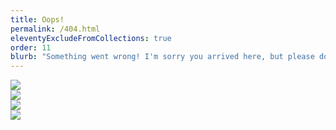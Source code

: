 ```yaml
---
title: Oops!
permalink: /404.html
eleventyExcludeFromCollections: true
order: 11
blurb: "Something went wrong! I'm sorry you arrived here, but please don't get discouraged. Try clicking my logo at the top of the page to get to my homepage. Please feel free to  to let me know about your misadventure, and I'll fix it straight away. Thanks for taking time to visit my site!"
---
```


<div class="page-section">
  <div class="container-fluid container-fluid--maxwidth">
    <div class="row justify-content-center">
      <div class="col align-self-center d-none d-sm-block d-md-block d-lg-block">
        <img src="/images/about/about1.jpg" class="img-fluid">
      </div>
      <div class="col align-self-start d-none d-lg-block">
        <img src="/images/about/about2.jpg" class="img-fluid">
      </div>
      <div class="col align-self-end pt-lg-5">
        <img src="/images/about/about3.jpg" class="img-fluid">
      </div>
      <div class="col align-self-center d-none d-xl-block">
        <img src="/images/about/about4.jpg" class="img-fluid">
      </div>
    </div>
  </div>
</div>
